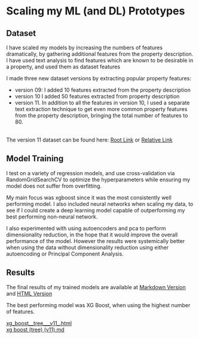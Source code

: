 # Scaling my ML (and DL) Prototypes

## Dataset

I have scaled my models by increasing the numbers of features dramatically, by gathering additional features from the property description. I have used text analysis to find features which are known to be desirable in a property, and used them as dataset features

I made three new dataset versions by extracting popular property features:
* version 09: I added 10 features extracted from the property description
* version 10  I added 50 features extracted from property description
* version 11. In addition to all the features in version 10, I used a separate text extraction technique to get even more common property features from the property description, bringing the total number of features to 80.

<br>The version 11 dataset can be found
here: [Root Link](/data/sample/df_listings_v11_sample.csv)
or [Relative Link](../../data/sample/df_listings_v11_sample.csv)

## Model Training

I test on a variety of regression models, and use cross-validation via RandomGridSearchCV to optimize the
hyperparameters while ensuring my model does not suffer from overfitting.

My main focus was xgboost since it was the most consistently well performing model. I also included neural networks when scaling my data, to see if I could create a deep learning model capable of outperforming my best performing non-neural network. 

I also experimented with using autoencoders and pca to perform dimensionality reduction, in the hope that it would improve the overall performance of the model. However the results were systemically better when using the data without dimensionality reduction using either autoencoding or Principal Component Analysis.

## Results

The final results of my trained models are available at [Markdown Version](../../process/F_evaluate_model/markdown/Summary.md) and  [HTML Version](../../process/F_evaluate_model/html/Summary.html)

The best performing model was XG Boost, when using the highest number of features.

[xg_boost__tree___v11_.html](..%2F..%2Fprocess%2FF_evaluate_model%2Fhtml%2Fxg_boost__tree___v11_.html)<br>
[xg boost (tree) (v11).md](..%2F..%2Fprocess%2FF_evaluate_model%2Fmarkdown%2Fxg%20boost%20%28tree%29%20%28v11%29.md)<br>